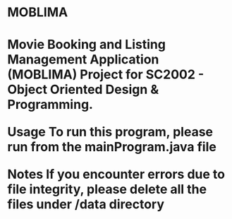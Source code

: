 <h1>MOBLIMA<h1>
Movie Booking and Listing Management Application (MOBLIMA)
Project for SC2002 - Object Oriented Design & Programming.

Usage
To run this program, please run from the mainProgram.java file 

Notes
If you encounter errors due to file integrity, please delete all the files under /data directory
